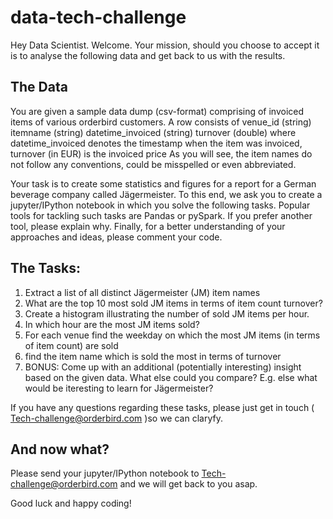 # data-tech-challenge
Hey Data Scientist. Welcome. Your mission, should you choose to accept it is to analyse the following data and get back to us with the results.

## The Data


You are given a sample data dump (csv-format) comprising of invoiced items of various orderbird customers. A row consists of 
venue_id (string)
itemname (string)
datetime_invoiced (string)
turnover (double)
where 
datetime_invoiced denotes the timestamp when the item was invoiced,
turnover (in EUR) is the invoiced price 
As you will see, the item names do not follow any conventions, could be misspelled or even abbreviated. 
  
Your task is to create some statistics and figures for a report for a German beverage company called Jägermeister.
To this end, we ask you to create a jupyter/IPython notebook in which you solve the following tasks. Popular tools for tackling such tasks are Pandas or pySpark. If you prefer another tool, please explain why. Finally, for a better understanding of your approaches and ideas, please comment your code.

## The Tasks:

1. Extract a list of all distinct Jägermeister (JM) item names
2. What are the top 10 most sold JM items in terms of 
item count turnover?
3. Create a histogram illustrating the number of sold JM items per hour. 
4. In which hour are the most JM items sold?
5. For each venue find the weekday on which the most JM items (in terms of item count) are sold 
6. find the item name which is sold the most in terms of turnover
7. BONUS: Come up with an additional (potentially interesting) insight based on the given data. What else could you compare? E.g. else what would be iteresting to learn for Jägermeister?  

If you have any questions regarding these tasks, please just get in touch ( Tech-challenge@orderbird.com )so we can claryfy.

## And now what?
Please send your jupyter/IPython notebook to Tech-challenge@orderbird.com and we will get back to you asap.

Good luck and happy coding!


